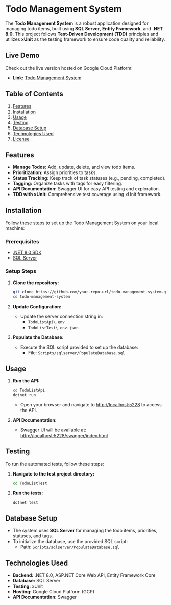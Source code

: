 # **Todo Management System**

The **Todo Management System** is a robust application designed for managing todo items, built using **SQL Server**, **Entity Framework**, and **.NET 8.0**. This project follows **Test-Driven Development (TDD)** principles and utilizes **xUnit** as the testing framework to ensure code quality and reliability.

## **Live Demo**
Check out the live version hosted on Google Cloud Platform:

- **Link:** [Todo Management System](https://todolist-433816.as.r.appspot.com/)

## **Table of Contents**
1. [Features](#features)
2. [Installation](#installation)
3. [Usage](#usage)
4. [Testing](#testing)
5. [Database Setup](#database-setup)
6. [Technologies Used](#technologies-used)
7. [License](#license)

## **Features**
- **Manage Todos:** Add, update, delete, and view todo items.
- **Prioritization:** Assign priorities to tasks.
- **Status Tracking:** Keep track of task statuses (e.g., pending, completed).
- **Tagging:** Organize tasks with tags for easy filtering.
- **API Documentation:** Swagger UI for easy API testing and exploration.
- **TDD with xUnit:** Comprehensive test coverage using xUnit framework.

## **Installation**
Follow these steps to set up the Todo Management System on your local machine:

### Prerequisites
- [.NET 8.0 SDK](https://dotnet.microsoft.com/download/dotnet/8.0)
- [SQL Server](https://www.microsoft.com/en-us/sql-server/sql-server-downloads)

### Setup Steps
1. **Clone the repository:**
    ```bash
    git clone https://github.com/your-repo-url/todo-management-system.git
    cd todo-management-system
    ```

2. **Update Configuration:**
    - Update the server connection string in:
        - `TodoListApi\.env`
        - `TodoListTest\.env.json`

3. **Populate the Database:**
    - Execute the SQL script provided to set up the database:
        - File: `Scripts/sqlserver/PopulateDatabase.sql`

## **Usage**

1. **Run the API:**
    ```bash
    cd TodoListApi
    dotnet run
    ```
    - Open your browser and navigate to [http://localhost:5228](http://localhost:5228) to access the API.

2. **API Documentation:**
    - Swagger UI will be available at: [http://localhost:5228/swagger/index.html](http://localhost:5228/swagger/index.html)

## **Testing**
To run the automated tests, follow these steps:

1. **Navigate to the test project directory:**
    ```bash
    cd TodoListTest
    ```

2. **Run the tests:**
    ```bash
    dotnet test
    ```

## **Database Setup**
- The system uses **SQL Server** for managing the todo items, priorities, statuses, and tags.
- To initialize the database, use the provided SQL script:
  - Path: `Scripts/sqlserver/PopulateDatabase.sql`

## **Technologies Used**
- **Backend:** .NET 8.0, ASP.NET Core Web API, Entity Framework Core
- **Database:** SQL Server
- **Testing:** xUnit
- **Hosting:** Google Cloud Platform (GCP)
- **API Documentation:** Swagger